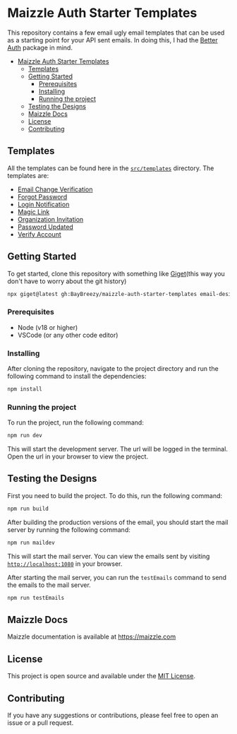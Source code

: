 # Maizzle Auth Starter Templates

This repository contains a few email ugly email templates that can be used as a starting point for your API sent emails. In doing this, I had the [Better Auth](https://www.better-auth.com/) package in mind.

- [Maizzle Auth Starter Templates](#maizzle-auth-starter-templates)
  - [Templates](#templates)
  - [Getting Started](#getting-started)
    - [Prerequisites](#prerequisites)
    - [Installing](#installing)
    - [Running the project](#running-the-project)
  - [Testing the Designs](#testing-the-designs)
  - [Maizzle Docs](#maizzle-docs)
  - [License](#license)
  - [Contributing](#contributing)

## Templates

All the templates can be found here in the [`src/templates`](src/templates) directory. The templates are:

- [Email Change Verification](src/templates/email-change-verification.html)
- [Forgot Password](src/templates/forgot-password.html)
- [Login Notification](src/templates/login-notification.html)
- [Magic Link](src/templates/magic-link.html)
- [Organization Invitation](src/templates/organization-invitation.html)
- [Password Updated](src/templates/password-updated.html)
- [Verify Account](src/templates/verify-account.html)

## Getting Started

To get started, clone this repository with something like [Giget](https://github.com/unjs/giget)(this way you don't have to worry about the git history)

```bash
npx giget@latest gh:BayBreezy/maizzle-auth-starter-templates email-designs --install
```

### Prerequisites

- Node (v18 or higher)
- VSCode (or any other code editor)

### Installing

After cloning the repository, navigate to the project directory and run the following command to install the dependencies:

```bash
npm install
```

### Running the project

To run the project, run the following command:

```bash
npm run dev
```

This will start the development server. The url will be logged in the terminal. Open the url in your browser to view the project.

## Testing the Designs

First you need to build the project. To do this, run the following command:

```bash
npm run build
```

After building the production versions of the email, you should start the mail server by running the following command:

```bash
npm run maildev
```

This will start the mail server. You can view the emails sent by visiting [`http://localhost:1080`](http://localhost:1080) in your browser.

After starting the mail server, you can run the `testEmails` command to send the emails to the mail server.

```bash
npm run testEmails
```

## Maizzle Docs

Maizzle documentation is available at https://maizzle.com

## License

This project is open source and available under the [MIT License](LICENSE.md).

## Contributing

If you have any suggestions or contributions, please feel free to open an issue or a pull request.
